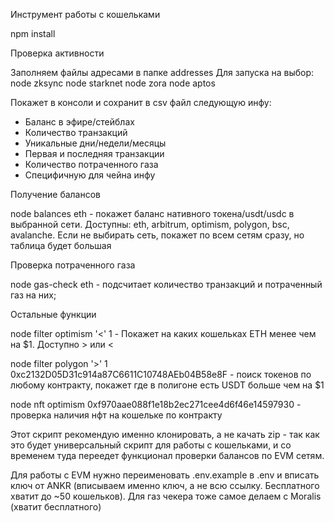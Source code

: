 Инструмент работы с кошельками

npm install

Проверка активности

Заполняем файлы адресами в папке addresses
Для запуска на выбор:
node zksync
node starknet
node zora
node aptos

Покажет в консоли и сохранит в csv файл следующую инфу:
* Баланс в эфире/стейблах
* Количество транзакций
* Уникальные дни/недели/месяцы
* Первая и последняя транзакции
* Количество потраченного газа
* Специфичную для чейна инфу

Получение балансов

node balances eth - покажет баланс нативного токена/usdt/usdc в выбранной сети. Доступны: eth, arbitrum, optimism, polygon, bsc, avalanche. Если не выбирать сеть, покажет по всем сетям сразу, но таблица будет большая

Проверка потраченного газа

node gas-check eth - подсчитает количество транзакций и потраченный газ на них;

Остальные функции

node filter optimism '<' 1 - Покажет на каких кошельках ETH менее чем на $1. Доступно > или <

node filter polygon '>' 1 0xc2132D05D31c914a87C6611C10748AEb04B58e8F - поиск токенов по любому контракту, покажет где в полигоне есть USDT больше чем на $1

node nft optimism 0xf970aae088f1e18b2ec271cee4d6f46e14597930 - проверка наличия нфт на кошельке по контракту


Этот скрипт рекомендую именно клонировать, а не качать zip - так как это будет универсальный скрипт для работы с кошельками, и со временем туда переедет функционал проверки балансов по EVM сетям.

Для работы с EVM нужно переименовать .env.example в .env и вписать ключ от ANKR (вписываем именно ключ, а не всю ссылку. Бесплатного хватит до ~50 кошельков). Для газ чекера тоже самое делаем с Moralis (хватит бесплатного)
